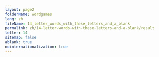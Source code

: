 ```yaml
---
layout: page2
folderName: wordgames
lang: zh
fileName: 14_letter_words_with_these_letters_and_a_blank
permalink: zh/14-letter-words-with-these-letters-and-a-blank/result
letter: 14
sitemap: false
ablank: true
nointernationalization: true
---
```

